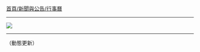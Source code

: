 [首頁/新聞與公告/行事曆](http://www.inm.ntu.edu.tw/news/super_pages2.php?ID=calendar)

---

![](http://i.imgur.com/nMhKuxr.png)

---

（動態更新）